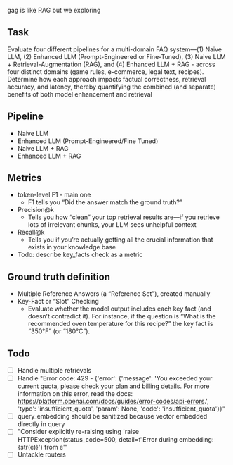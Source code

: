 gag is like RAG but we exploring

## Task

Evaluate four different pipelines for a multi-domain FAQ system—(1) Naive LLM, (2) Enhanced LLM (Prompt-Engineered or Fine-Tuned), (3) Naive LLM + Retrieval-Augmentation (RAG), and (4) Enhanced LLM + RAG - across four distinct domains (game rules, e-commerce, legal text, recipes). Determine how each approach impacts factual correctness, retrieval accuracy, and latency, thereby quantifying the combined (and separate) benefits of both model enhancement and retrieval

## Pipeline

- Naive LLM
- Enhanced LLM (Prompt-Engineered/Fine Tuned)
- Naive LLM + RAG
- Enhanced LLM + RAG

## Metrics

- token-level F1 - main one
  - F1 tells you “Did the answer match the ground truth?”
- Precision@k
  - Tells you how “clean” your top retrieval results are—if you retrieve lots of irrelevant chunks, your LLM sees unhelpful context
- Recall@k
  - Tells you if you’re actually getting all the crucial information that exists in your knowledge base
- Todo: describe key_facts check as a metric

## Ground truth definition

- Multiple Reference Answers (a “Reference Set”), created manually
- Key-Fact or “Slot” Checking
  - Evaluate whether the model output includes each key fact (and doesn’t contradict it). For instance, if the question is “What is the recommended oven temperature for this recipe?” the key fact is “350°F” (or “180°C”).

## Todo

- [ ] Handle multiple retrievals
- [ ] Handle "Error code: 429 - {'error': {'message': 'You exceeded your current quota, please check your plan and billing details. For more information on this error, read the docs: https://platform.openai.com/docs/guides/error-codes/api-errors.', 'type': 'insufficient_quota', 'param': None, 'code': 'insufficient_quota'}}"
- [ ] query_embedding should be sanitized because vector embedded directly in query
- [ ] "Consider explicitly re-raising using 'raise HTTPException(status_code=500, detail=f'Error during embedding: {str(e)}') from e'"
- [ ] Untackle routers
